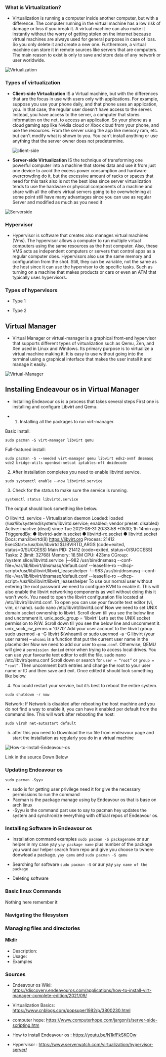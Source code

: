 ### What is Virtualization?

  *    Virtualization is running a computer inside another computer, but with a difference. The computer running in the virtual machine has a low risk of damage or loss if you break it. A virtual machine can also make it instantly without the worry of getting stolen on the internet because virtual machines are always used for general purposes in case of loss. So you only delete it and create a new one. Furthermore, a virtual machine can store it in remote sources like servers that are computers. The main reason to exist is only to save and store data of any network or user worldwide.

![Virtualization](Virtualization.jpg)

### Types of virtualization



* **Client-side Virtualization** IS a Virtual machine, but with the differences that are the focus in use with users only with applications. For example, suppose you use your phone daily, and that phone uses an application, you. In that case, the regular user doesn't have access to the server. Instead, you have access to the server, a computer that stores information on the net, to access an application. So your phone as a cloud gaming app like Nvidia cloud or Xbox cloud from your phone, and use the resources. From the server using the app like memory ram, etc. but can't modify what is shown to you. You can't install anything or use anything that the server owner does not predetermine.
  
  ![client-side](client-Side.png)
  
*  **Server-side Virtualization** IS the technique of transforming one powerful computer into a machine that stores data and use it from just one device to avoid the excess power consumption and hardware overcrowding do it, but the excessive amount of racks or spaces that need for this task also is not the best idea since server virtualization tends to use the hardware or physical components of a machine and share with all the others virtual servers going to be overwhelming at some point still have many advantages since you can use as regular Server and modified as much as you need it 

![Serverside](Serverside.png)

### Hypervisor 

* Hypervisor is software that creates also manages virtual machines (Vms). The hypervisor allows a computer to run multiple virtual computers using the same resources as the host computer. Also, these VMS acts as independent computers or servers that control apps as a regular computer does. Hypervisors also use the same memory and configuration from the shot. Still, they can be variable, not the same as the host since it can use the hypervisor to do specific tasks. Such as turning on a machine that makes products or cars or even an ATM that typically uses hypervisors.

### Types of hypervisors

* Type 1

* Type 2
  
## Virtual Manager

* Virtual Manager or virtual-manager is a graphical front-end hypervisor that supports different types of virtualization such as Qemu, Zen, and Xen used in Linux and Windows. Its primary purpose is to virtualize a virtual machine making it. It is easy to use without going into the terminal using a graphical interface that makes the user install it and manage it easily.
  
![Virtual-Manager](virtManager_logo.webp)

## Installing Endeavour os  in Virtual  Manager

* Installing Endeavour os is a process that takes several steps First one is installing and configure Libvirt and Qemu. 

* 1. Installing all the packages to run virt-manager.

Basic install:

```sudo pacman -S virt-manager libvirt qemu```

Full-featured install:

```sudo pacman -S --needed virt-manager qemu libvirt edk2-ovmf dnsmasq vde2 bridge-utils openbsd-netcat iptables-nft dmidecode```


2. After installation completes you need to enable libvirtd service.

```sudo systemctl enable --now libvirtd.service```

3. Check for the status to make sure the service is running.

```systemctl status libvirtd.service```

The output should look something like below.

○ libvirtd. service - Virtualization daemon
     Loaded: loaded (/usr/lib/systemd/system/libvirtd.service; enabled; vendor preset: disabled)
     Active: inactive (dead) since Tue 2021-08-31 20:33:58 +0530; 1h 14min ago
TriggeredBy: ● libvirtd-admin.socket
             ● libvirtd-ro.socket
             ● libvirtd.socket
       Docs: man:libvirtd(8)
             https://libvirt.org
    Process: 21412 ExecStart=/usr/bin/libvirtd $LIBVIRTD_ARGS (code=exited, status=0/SUCCESS)
   Main PID: 21412 (code=exited, status=0/SUCCESS)
      Tasks: 2 (limit: 32768)
     Memory: 18.5M
        CPU: 423ms
     CGroup: /system.slice/libvirtd.service
             ├─982 /usr/bin/dnsmasq --conf-file=/var/lib/libvirt/dnsmasq/default.conf --leasefile-ro --dhcp-script=/usr/lib/libvirt/libvirt_leaseshelper
             └─983 /usr/bin/dnsmasq --conf-file=/var/lib/libvirt/dnsmasq/default.conf --leasefile-ro --dhcp-script=/usr/lib/libvirt/libvirt_leaseshelper
To use our normal user without entering the root password we need to configure KVM to enable it. This will also enable the libvirt networking components as well without doing this it won’t work.
You need to open the libvirt configuration file located at /etc/libvirt/libvirtd.conf. To open you can use your favorite text editor (vi, vim, or nano).
sudo nano /etc/libvirt/libvirtd.conf
Now we need to set UNIX domain socket ownership to libvirt. Scroll down till you see the below line and uncomment it.
unix_sock_group = 'libvirt'
Let’s set the UNIX socket permission to R/W. Scroll down till you see the below line and uncomment it.
unix_sock_rw_perms = '0770'
Add your user account to the libvirt group.
sudo usermod -a -G libvirt $(whoami) or sudo usermod -a -G libvirt (your user name)
– `whoami` is a function that put the current user name in the placeholder
Now we need to add our user to `qemu.conf`. Otherwise, QEMU will give a `permission denied` error when trying to access local drives. You can use your favourite text editor to edit the file.
sudo nano /etc/libvirt/qemu.conf
Scroll down or search for `user = “root”` or `group = “root”`. Then uncomment both entries and change the root to your user name or ID and then save and exit. Once edited it should look something like below.

4. You could restart your service, but it’s best to reboot the entire system.

```sudo shutdown -r now```



Network:
If Network is disabled after rebooting the host machine and you do not find a way to enable it, you can have it enabled per default from the command line. This will work after rebooting the host:

```sudo virsh net-autostart default```


5. after this you need to Download the iso file from endeavour page and start the installation as regularly you do in a virtual machine 

![How-to-Install-Endeavour-os](How-to-install-Endeavouros-In-Virtual-Manager.png)

Link in the source Down Below

### Updating Endeavour os 

```sudo pacman -Syyu```

* sudo is for getting user privilege need it for give the necessary permissions to run the command
* Pacman is the package manage using by Endeavour os that is base on arch linux
* -Syyu is the command part use to say to pacman hey updates the system and synchronize everything with official repos of Endeavour os.


### Installing Software in Endeavour os

* Installation command examples
  ```sudo pacman -S packagename``` or aur helper in my case yay ```yay package name``` plus number of the package you want aur helper search from repo and give you choose to twhere donwload a package. ```yay qemu``` and  ```sudo pacman -S qemu``` 

* Searching for software
  ```sudo pacman -S``` or aur yay ```yay name of the package``` 
* Deleting software

### Basic linux Commands
Nothing here remember it 

### Navigating the filesystem

### Managing files and directories

#### Mkdir

* Description:
* Usage:
* Examples
  

### Sources

* Endeavour os Wiki: https://discovery.endeavouros.com/applications/how-to-install-virt-manager-complete-edition/2021/09/

* Virtualization Basics: https://www.cnblogs.com/popsuper1982/p/3800230.html

* computer hope: https://www.computerhope.com/jargon/s/server-side-scripting.htm

* How to install Endeavour os : https://youtu.be/N1kfFkSKCOw

* Hypervisor : https://www.serverwatch.com/virtualization/hypervisor-server/